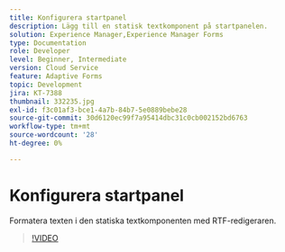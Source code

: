 ```yaml
---
title: Konfigurera startpanel
description: Lägg till en statisk textkomponent på startpanelen.
solution: Experience Manager,Experience Manager Forms
type: Documentation
role: Developer
level: Beginner, Intermediate
version: Cloud Service
feature: Adaptive Forms
topic: Development
jira: KT-7388
thumbnail: 332235.jpg
exl-id: f3c01af3-bce1-4a7b-84b7-5e0889bebe28
source-git-commit: 30d6120ec99f7a95414dbc31c0cb002152bd6763
workflow-type: tm+mt
source-wordcount: '28'
ht-degree: 0%

---
```


# Konfigurera startpanel

Formatera texten i den statiska textkomponenten med RTF-redigeraren.

>[!VIDEO](https://video.tv.adobe.com/v/332235?quality=12&learn=on)
